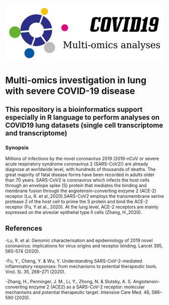 ![logo](https://github.com/cdesterke/covid19sc/blob/master/logo.png)
# Multi-omics investigation in lung with severe COVID-19 disease

## This repository is a bioinformatics support especially in R language to perform analyses on COVID19 lung datasets (single cell transcriptome and transcriptome)

### Synopsis
Millions of infections by the novel coronavirus 2019  (2019-nCoV or severe acute respiratory syndrome coronavirus 2 (SARS-CoV2)) are already diagnose at worldwide level, with hundreds of thousands of deaths. The great majority of fatal disease forms have been recorded in adults older than 70 years. SARS-CoV2 is coronavirus which infects the host cells through an envelope spike (S) protein that mediates the binding and membrane fusion through the angiotensin-converting enzyme 2 (ACE-2) receptor (Lu, R. et al.,2020).SARS-CoV2 employs the transmembrane serine protease 2 of the host cell to prime the S protein and bind the ACE-2 receptor (Fu, Y.et al., 2020). At the lung level, ACE-2 receptors are mainly expressed on the alveolar epithelial type II cells (Zhang, H.,2020).


## References

-Lu, R. et al. Genomic characterisation and epidemiology of 2019 novel coronavirus: implications for virus origins and receptor binding. Lancet 395, 565–574 (2020).

-Fu, Y., Cheng, Y. & Wu, Y. Understanding SARS-CoV-2-mediated inflammatory responses: from mechanisms to potential therapeutic tools. Virol. Si. 35, 266–271 (2020).

-Zhang, H., Penninger, J. M., Li, Y., Zhong, N. & Slutsky, A. S. Angiotensin-converting enzyme 2 (ACE2) as a SARS-CoV-2 receptor: molecular mechanisms and potential therapeutic target. Intensive Care Med. 46, 586–590 (2020).
